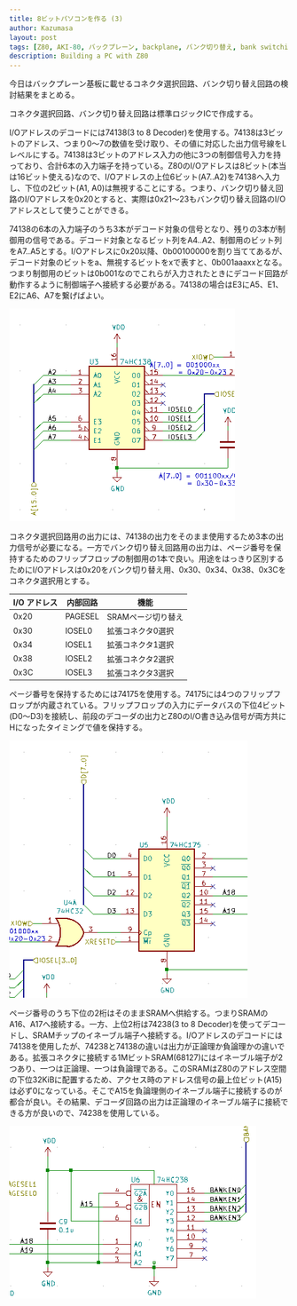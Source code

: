```yaml
---
title: 8ビットパソコンを作る (3)
author: Kazumasa
layout: post
tags: [Z80, AKI-80, バックプレーン, backplane, バンク切り替え, bank switching]
description: Building a PC with Z80
---
```


今日はバックプレーン基板に載せるコネクタ選択回路、バンク切り替え回路の検討結果をまとめる。

コネクタ選択回路、バンク切り替え回路は標準ロジックICで作成する。

I/Oアドレスのデコードには74138(3 to 8 Decoder)を使用する。74138は3ビットのアドレス、つまり0〜7の数値を受け取り、その値に対応した出力信号線をLレベルにする。74138は3ビットのアドレス入力の他に3つの制御信号入力を持っており、合計6本の入力端子を持っている。Z80のI/Oアドレスは8ビット(本当は16ビット使える)なので、I/Oアドレスの上位6ビット(A7..A2)を74138へ入力し、下位の2ビット(A1, A0)は無視することにする。つまり、バンク切り替え回路のI/Oアドレスを0x20とすると、実際は0x21〜23もバンク切り替え回路のI/Oアドレスとして使うことができる。

74138の6本の入力端子のうち3本がデコード対象の信号となり、残りの3本が制御用の信号である。デコード対象となるビット列をA4..A2、制御用のビット列をA7..A5とする。I/Oアドレスに0x20以降、0b00100000を割り当ててあるが、デコード対象のビットをa、無視するビットをxで表すと、0b001aaaxxとなる。つまり制御用のビットは0b001なのでこれらが入力されたときにデコード回路が動作するように制御端子へ接続する必要がある。74138の場合はE3にA5、E1、E2にA6、A7を繋げばよい。

![I/Oデコード回路](/assets/images/decode1.png)

コネクタ選択回路用の出力には、74138の出力をそのまま使用するため3本の出力信号が必要になる。一方でバンク切り替え回路用の出力は、ページ番号を保持するためのフリップフロップの制御用の1本で良い。用途をはっきり区別するためにI/Oアドレスは0x20をバンク切り替え用、0x30、0x34、0x38、0x3Cをコネクタ選択用とする。

| I/O アドレス | 内部回路 | 機能               |
|--------------|----------|--------------------|
|         0x20 | PAGESEL  | SRAMページ切り替え |
|         0x30 | IOSEL0   | 拡張コネクタ0選択  |
|         0x34 | IOSEL1   | 拡張コネクタ1選択  |
|         0x38 | IOSEL2   | 拡張コネクタ2選択  |
|         0x3C | IOSEL3   | 拡張コネクタ3選択  |

ページ番号を保持するためには74175を使用する。74175には4つのフリップフロップが内蔵されている。フリップフロップの入力にデータバスの下位4ビット(D0〜D3)を接続し、前段のデコーダの出力とZ80のI/O書き込み信号が両方共にHになったタイミングで値を保持する。

![アドレスラッチ](/assets/images/latch.png)

ページ番号のうち下位の2桁はそのままSRAMへ供給する。つまりSRAMのA16、A17へ接続する。一方、上位2桁は74238(3 to 8 Decoder)を使ってデコードし、SRAMチップのイネーブル端子へ接続する。I/Oアドレスのデコードには74138を使用したが、74238と74138の違いは出力が正論理か負論理かの違いである。拡張コネクタに接続する1MビットSRAM(68127)にはイネーブル端子が2つあり、一つは正論理、一つは負論理である。このSRAMはZ80のアドレス空間の下位32KiBに配置するため、アクセス時のアドレス信号の最上位ビット(A15)は必ず0になっている。そこでA15を負論理側のイネーブル端子に接続するのが都合が良い。その結果、デコーダ回路の出力は正論理のイネーブル端子に接続できる方が良いので、74238を使用している。

![アドレスデコード回路](/assets/images/decode2.png)
